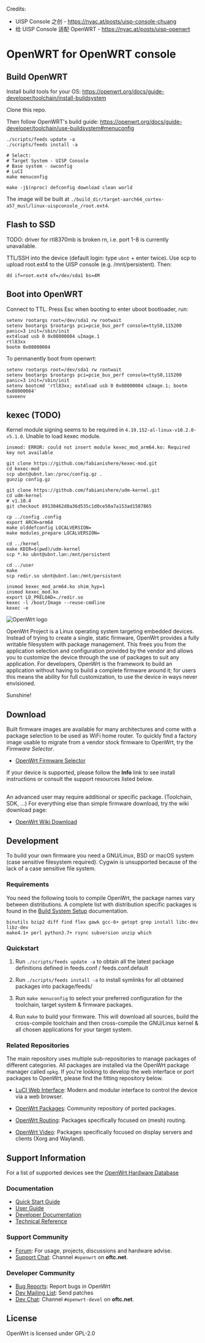 Credits:
- UISP Console 之创 - https://nyac.at/posts/uisp-console-chuang
- 给 UISP Console 适配 OpenWRT - https://nyac.at/posts/uisp-openwrt

# OpenWRT for OpenWRT console

## Build OpenWRT
Install build tools for your OS: https://openwrt.org/docs/guide-developer/toolchain/install-buildsystem

Clone this repo.

Then follow OpenWRT's build guide: https://openwrt.org/docs/guide-developer/toolchain/use-buildsystem#menuconfig
```shell
./scripts/feeds update -a
./scripts/feeds install -a

# Select:
# Target System - UISP Console
# Base system - swconfig
# LuCI
make menuconfig  

make -j$(nproc) defconfig download clean world
```

The image will be built at 
`./build_dir/target-aarch64_cortex-a57_musl/linux-uispconsole_/root.ext4`.

## Flash to SSD
TODO: driver for rtl8370mb is broken rn, i.e. port 1-8 is currently unavailable.

TTL/SSH into the device (default login: type `ubnt` + enter twice). Use scp to upload root.ext4 to the UISP console (e.g. /mnt/persistent). 
Then:

```shell
dd if=root.ext4 of=/dev/sda1 bs=4M
```

## Boot into OpenWRT
Connect to TTL. Press Esc when booting to enter uboot bootloader, run:

```shell
setenv rootargs root=/dev/sda1 rw rootwait
setenv bootargs $rootargs pci=pcie_bus_perf console=ttyS0,115200 panic=3 init=/sbin/init
ext4load usb 0 0x08000004 uImage.1
rtl83xx
bootm 0x08000004
```

To permanently boot from openwrt:
```shell
setenv rootargs root=/dev/sda1 rw rootwait
setenv bootargs $rootargs pci=pcie_bus_perf console=ttyS0,115200 panic=3 init=/sbin/init
setenv bootcmd 'rtl83xx; ext4load usb 0 0x08000004 uImage.1; bootm 0x08000004'
saveenv
```

## kexec (TODO)
Kernel module signing seems to be required in `4.19.152-al-linux-v10.2.0-v5.1.0`. Unable to load kexec module.
```
insmod: ERROR: could not insert module kexec_mod_arm64.ko: Required key not available
```

```shell
git clone https://github.com/fabianishere/kexec-mod.git
cd kexec-mod
scp ubnt@ubnt.lan:/proc/config.gz .
gunzip config.gz

git clone https://github.com/fabianishere/udm-kernel.git
cd udm-kernel
# v1.10.4
git checkout 89130462d8a36d535c1d0ce50a7a153ad1587865

cp ../config .config
export ARCH=arm64
make olddefconfig LOCALVERSION=
make modules_prepare LOCALVERSION=    

cd ../kernel
make KDIR=$(pwd)/udm-kernel
scp *.ko ubnt@ubnt.lan:/mnt/persistent

cd ../user
make
scp redir.so ubnt@ubnt.lan:/mnt/persistent
```

```shell
insmod kexec_mod_arm64.ko shim_hyp=1
insmod kexec_mod.ko
export LD_PRELOAD=./redir.so
kexec -l /boot/Image --reuse-cmdline
kexec -e
```


![OpenWrt logo](include/logo.png)

OpenWrt Project is a Linux operating system targeting embedded devices. Instead
of trying to create a single, static firmware, OpenWrt provides a fully
writable filesystem with package management. This frees you from the
application selection and configuration provided by the vendor and allows you
to customize the device through the use of packages to suit any application.
For developers, OpenWrt is the framework to build an application without having
to build a complete firmware around it; for users this means the ability for
full customization, to use the device in ways never envisioned.

Sunshine!

## Download

Built firmware images are available for many architectures and come with a
package selection to be used as WiFi home router. To quickly find a factory
image usable to migrate from a vendor stock firmware to OpenWrt, try the
*Firmware Selector*.

* [OpenWrt Firmware Selector](https://firmware-selector.openwrt.org/)

If your device is supported, please follow the **Info** link to see install
instructions or consult the support resources listed below.

## 

An advanced user may require additional or specific package. (Toolchain, SDK, ...) For everything else than simple firmware download, try the wiki download page:

* [OpenWrt Wiki Download](https://openwrt.org/downloads)

## Development

To build your own firmware you need a GNU/Linux, BSD or macOS system (case
sensitive filesystem required). Cygwin is unsupported because of the lack of a
case sensitive file system.

### Requirements

You need the following tools to compile OpenWrt, the package names vary between
distributions. A complete list with distribution specific packages is found in
the [Build System Setup](https://openwrt.org/docs/guide-developer/build-system/install-buildsystem)
documentation.

```
binutils bzip2 diff find flex gawk gcc-6+ getopt grep install libc-dev libz-dev
make4.1+ perl python3.7+ rsync subversion unzip which
```

### Quickstart

1. Run `./scripts/feeds update -a` to obtain all the latest package definitions
   defined in feeds.conf / feeds.conf.default

2. Run `./scripts/feeds install -a` to install symlinks for all obtained
   packages into package/feeds/

3. Run `make menuconfig` to select your preferred configuration for the
   toolchain, target system & firmware packages.

4. Run `make` to build your firmware. This will download all sources, build the
   cross-compile toolchain and then cross-compile the GNU/Linux kernel & all chosen
   applications for your target system.

### Related Repositories

The main repository uses multiple sub-repositories to manage packages of
different categories. All packages are installed via the OpenWrt package
manager called `opkg`. If you're looking to develop the web interface or port
packages to OpenWrt, please find the fitting repository below.

* [LuCI Web Interface](https://github.com/openwrt/luci): Modern and modular
  interface to control the device via a web browser.

* [OpenWrt Packages](https://github.com/openwrt/packages): Community repository
  of ported packages.

* [OpenWrt Routing](https://github.com/openwrt/routing): Packages specifically
  focused on (mesh) routing.

* [OpenWrt Video](https://github.com/openwrt/video): Packages specifically
  focused on display servers and clients (Xorg and Wayland).

## Support Information

For a list of supported devices see the [OpenWrt Hardware Database](https://openwrt.org/supported_devices)

### Documentation

* [Quick Start Guide](https://openwrt.org/docs/guide-quick-start/start)
* [User Guide](https://openwrt.org/docs/guide-user/start)
* [Developer Documentation](https://openwrt.org/docs/guide-developer/start)
* [Technical Reference](https://openwrt.org/docs/techref/start)

### Support Community

* [Forum](https://forum.openwrt.org): For usage, projects, discussions and hardware advise.
* [Support Chat](https://webchat.oftc.net/#openwrt): Channel `#openwrt` on **oftc.net**.

### Developer Community

* [Bug Reports](https://bugs.openwrt.org): Report bugs in OpenWrt
* [Dev Mailing List](https://lists.openwrt.org/mailman/listinfo/openwrt-devel): Send patches
* [Dev Chat](https://webchat.oftc.net/#openwrt-devel): Channel `#openwrt-devel` on **oftc.net**.

## License

OpenWrt is licensed under GPL-2.0
